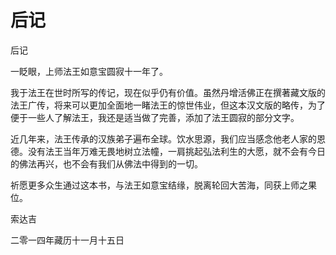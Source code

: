 # 后记

后记

一眨眼，上师法王如意宝圆寂十一年了。

我于法王在世时所写的传记，现在似乎仍有价值。虽然丹增活佛正在撰著藏文版的法王广传，将来可以更加全面地一睹法王的惊世伟业，但这本汉文版的略传，为了便于一些人了解法王，我还是适当做了完善，添加了法王圆寂的部分文字。

近几年来，法王传承的汉族弟子遍布全球。饮水思源，我们应当感念他老人家的恩德。没有法王当年万难无畏地树立法幢，一肩挑起弘法利生的大愿，就不会有今日的佛法再兴，也不会有我们从佛法中得到的一切。

祈愿更多众生通过这本书，与法王如意宝结缘，脱离轮回大苦海，同获上师之果位。

索达吉

二零一四年藏历十一月十五日

